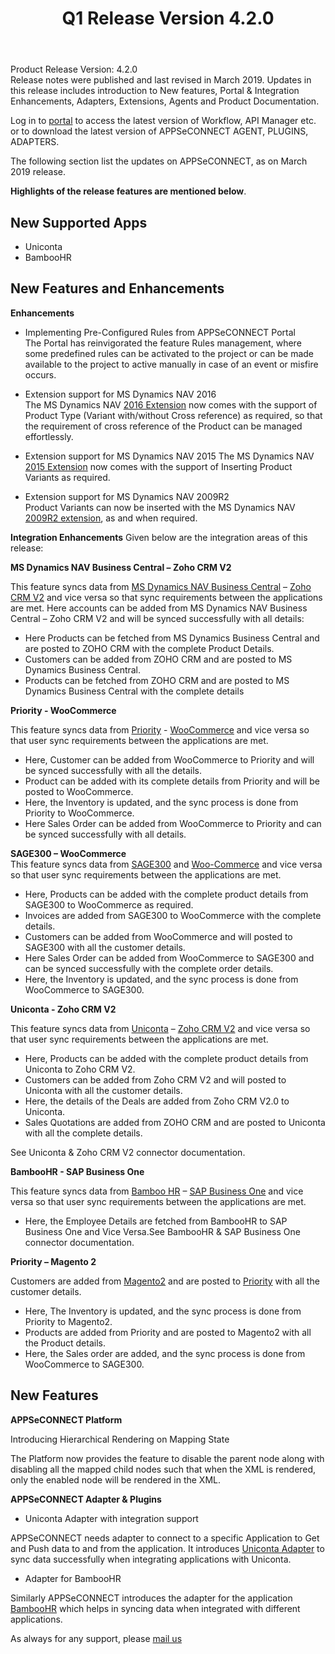 ﻿---
title: "Q1 Release Version 4.2.0"
toc: true
tag: developers
category: "release-notes"
menus: 
    2019Release:
        title: "Q1 V 4.2.0"
        weight: 4
        icon: fa fa-wpexplorer
        identifier: Q1Release
---
Product Release Version: 4.2.0   
Release notes were published and last revised in March 2019. 
Updates in this release includes introduction to New features, Portal & Integration
Enhancements, Adapters, Extensions, Agents and Product Documentation.  

Log in to [portal](https://portal.appseconnect.com/Account/Login?ReturnUrl=%2f#!) to access the latest version of Workflow, API Manager etc. or
to download the latest version of APPSeCONNECT AGENT, PLUGINS, ADAPTERS. 
     
The following section list the updates on APPSeCONNECT, as on March 2019 release.  

**Highlights of the release features are mentioned below**.

## New Supported Apps 

* Uniconta  
* BambooHR

## New Features and Enhancements

**Enhancements**

* Implementing Pre-Configured Rules from APPSeCONNECT Portal    
The Portal has reinvigorated the feature Rules management, where some predefined rules can be activated to the project or can be made available to the project to active manually in case of an event or misfire occurs. 
* Extension support for MS Dynamics NAV 2016  
The MS Dynamics NAV [2016 Extension](https://docs.appseconnect.com/connectors/generic-nav2016-extension/) now comes with the support of Product Type (Variant with/without Cross reference) as required, so that the requirement of cross reference of the Product can be managed effortlessly. 
* Extension support for MS Dynamics NAV 2015 
The MS Dynamics NAV [2015 Extension](https://docs.appseconnect.com/connectors/generic-nav2015-extension/) now comes with the support of Inserting Product Variants as required.

* Extension support for MS Dynamics NAV 2009R2   
Product Variants can now be inserted with the MS Dynamics NAV [2009R2 extension](https://docs.appseconnect.com/connectors/generic-nav2009-R2-extension/), as and when required. 

**Integration Enhancements**
Given below are the integration areas of this release:

**MS Dynamics NAV Business Central – Zoho CRM V2** 

This feature syncs data from [MS Dynamics NAV Business Central](https://docs.appseconnect.com/connectors/Dynamicsnav/) – [Zoho CRM V2](https://docs.appseconnect.com/connectors/zohocrmv2/) and vice versa so that sync requirements between the applications are met. Here accounts can be added from MS Dynamics NAV Business Central – Zoho CRM V2 and will be synced successfully with all details:

* Here Products can be fetched from MS Dynamics Business Central and are posted to ZOHO CRM with the complete Product Details.
* Customers can be added from ZOHO CRM and are posted to MS Dynamics Business Central.
* Products can be fetched from ZOHO CRM and are posted to MS Dynamics Business Central with the complete details


**Priority - WooCommerce**

This feature syncs data from [Priority](https://docs.appseconnect.com/connectors/priority/) - [WooCommerce](https://docs.appseconnect.com/connectors/woocommerce/) and vice versa so that user sync requirements between the applications are met. 

*  Here, Customer can be added from WooCommerce to Priority and will be synced successfully with all the details.  
* Product can be added with its complete details from Priority and will be posted to WooCommerce.  
* Here, the Inventory is updated, and the sync process is done from Priority to WooCommerce.  
* Here Sales Order can be added from WooCommerce to Priority and can be synced successfully with all details.   


**SAGE300 – WooCommerce**  
​
​This feature syncs data from [SAGE300](https://docs.appseconnect.com/connectors/sage300/) and [Woo-Commerce](https://docs.appseconnect.com/connectors/woocommerce/) and vice versa so that user sync requirements between the applications are met. 

* Here, Products can be added with the complete product details from SAGE300 to WooCommerce as required.
* Invoices are added from SAGE300 to WooCommerce with the complete details. 
* Customers can be added from WooCommerce and will posted to SAGE300 with all the customer details.  
* Here Sales Order can be added from WooCommerce to SAGE300 and can be synced successfully with the complete order details.   
* Here, the Inventory is updated, and the sync process is done from WooCommerce to SAGE300.  
 

**Uniconta - Zoho CRM V2**  

This feature syncs data from [Uniconta](https://docs.appseconnect.com/connectors/uniconta/) – [Zoho CRM V2](https://docs.appseconnect.com/connectors/zohocrmv2/) and vice versa so that user sync requirements between the applications are met.   

*  Here, Products can be added with the complete product details from Uniconta to Zoho CRM V2.  
* Customers can be added from Zoho CRM V2 and will posted to Uniconta with all the customer details.  
* Here, the details of the Deals are added from Zoho CRM V2.0 to Uniconta.  
* Sales Quotations are added from ZOHO CRM and are posted to Uniconta with all the complete details.  

See Uniconta & Zoho CRM V2 connector documentation.

**BambooHR - SAP Business One**

This feature syncs data from [Bamboo HR](https://docs.appseconnect.com/connectors/bamboohr/) – [SAP Business One](https://docs.appseconnect.com/connectors/Sap-Business-One/) and vice versa so that user sync requirements between the applications are met.

* Here, the Employee Details are fetched from BambooHR to SAP Business One and Vice Versa.See BambooHR & SAP Business One connector documentation.

**Priority – Magento 2**

Customers are added from [Magento2](https://docs.appseconnect.com/connectors/magento2/) and are posted to [Priority](https://docs.appseconnect.com/connectors/priority/) with all the customer details.
* Here, The Inventory is updated, and the sync process is done from Priority to Magento2.
* Products are added from Priority and are posted to Magento2 with all the Product details.
* Here, the Sales order are added, and the sync process is done from WooCommerce to SAGE300.


## New Features

**APPSeCONNECT Platform**

Introducing Hierarchical Rendering on Mapping State 
 
The Platform now provides the feature to disable the parent node along with 
disabling all the mapped child nodes such that when the XML is rendered, only the enabled node will be rendered in the XML. 

**APPSeCONNECT Adapter & Plugins**

* Uniconta Adapter with integration support  
  
APPSeCONNECT needs adapter to connect to a specific Application to Get and 
Push data to and from the application. It introduces [Uniconta Adapter](https://docs.appseconnect.com/connectors/uniconta/) to sync 
data successfully when integrating applications with Uniconta.


* Adapter for BambooHR  

Similarly APPSeCONNECT introduces the adapter for the application [BambooHR](https://docs.appseconnect.com/connectors/bamboohr/) 
which helps in syncing data when integrated with different applications. 

 As always for any support, please [mail us](support@appseconnect.com) 

